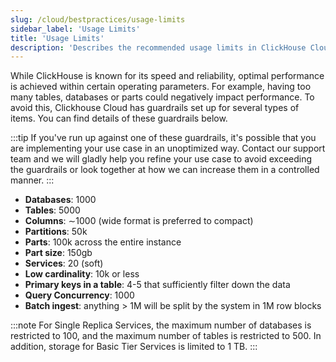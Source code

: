```yaml
---
slug: /cloud/bestpractices/usage-limits
sidebar_label: 'Usage Limits'
title: 'Usage Limits'
description: 'Describes the recommended usage limits in ClickHouse Cloud'
---
```


While ClickHouse is known for its speed and reliability, optimal performance is achieved within certain operating parameters. For example, having too many tables, databases or parts could negatively impact performance. To avoid this, Clickhouse Cloud has guardrails set up for several types of items. You can find details of these guardrails below.

:::tip
If you've run up against one of these guardrails, it's possible that you are implementing your use case in an unoptimized way. Contact our support team and we will gladly help you refine your use case to avoid exceeding the guardrails or look together at how we can increase them in a controlled manner. 
:::

- **Databases**: 1000
- **Tables**: 5000
- **Columns**: ∼1000 (wide format is preferred to compact)
- **Partitions**: 50k
- **Parts**: 100k across the entire instance
- **Part size**: 150gb
- **Services**: 20 (soft)
- **Low cardinality**: 10k or less
- **Primary keys in a table**: 4-5 that sufficiently filter down the data
- **Query Concurrency**: 1000
- **Batch ingest**: anything > 1M will be split by the system in 1M row blocks

:::note
For Single Replica Services, the maximum number of databases is restricted to 100, and the maximum number of tables is restricted to 500. In addition, storage for Basic Tier Services is limited to 1 TB.
:::



